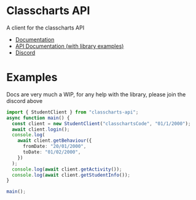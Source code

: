 # Classcharts API

A client for the classcharts API

- [Documentation](https://classchartsapi.github.io/classcharts-api-js/)
- [API Documentation (with library examples)](https://classchartsapi.github.io/api-docs/#introduction)
- [Discord](https://discord.gg/DTcwugcgZ2)

# Examples

Docs are very much a WIP, for any help with the library, please join the discord above

```typescript
import { StudentClient } from "classcharts-api";
async function main() {
  const client = new StudentClient("classchartsCode", "01/1/2000");
  await client.login();
  console.log(
    await client.getBehaviour({
      fromDate: "20/01/2000",
      toDate: "01/02/2000",
    })
  );
  console.log(await client.getActivity());
  console.log(await client.getStudentInfo());
}

main();
```
